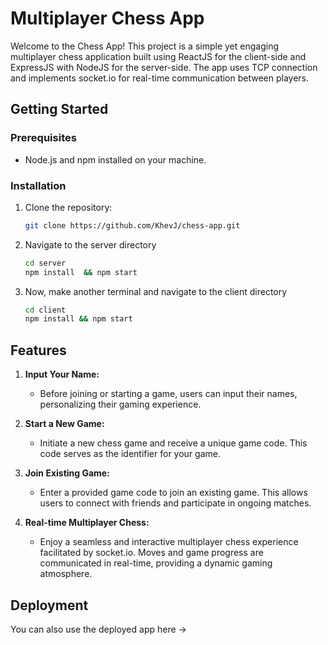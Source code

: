 # Multiplayer Chess App

Welcome to the Chess App! This project is a simple yet engaging multiplayer chess application built using ReactJS for the client-side and ExpressJS with NodeJS for the server-side. The app uses TCP connection and implements socket.io for real-time communication between players.

## Getting Started

### Prerequisites

- Node.js and npm installed on your machine.

### Installation

1. Clone the repository:

   ```bash
   git clone https://github.com/KhevJ/chess-app.git


2. Navigate to the server directory

   ```bash
   cd server
   npm install  && npm start

3. Now, make another terminal and navigate to the client directory

   ```bash
   cd client
   npm install && npm start


## Features

1. **Input Your Name:**
   - Before joining or starting a game, users can input their names, personalizing their gaming experience.

2. **Start a New Game:**
   - Initiate a new chess game and receive a unique game code. This code serves as the identifier for your game.

3. **Join Existing Game:**
   - Enter a provided game code to join an existing game. This allows users to connect with friends and participate in ongoing matches.

4. **Real-time Multiplayer Chess:**
   - Enjoy a seamless and interactive multiplayer chess experience facilitated by socket.io. Moves and game progress are communicated in real-time, providing a dynamic gaming atmosphere.
  
 ## Deployment

 You can also use the deployed app here -> 







